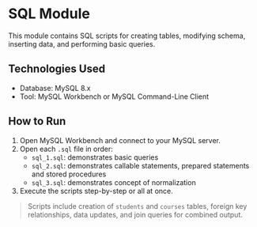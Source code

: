 # SQL Module

This module contains SQL scripts for creating tables, modifying schema, inserting data, and performing basic queries.

## Technologies Used
- Database: MySQL 8.x
- Tool: MySQL Workbench or MySQL Command-Line Client

## How to Run
1. Open MySQL Workbench and connect to your MySQL server.
2. Open each `.sql` file in order:
   - `sql_1.sql`: demonstrates basic queries
   - `sql_2.sql`: demonstrates callable statements, prepared statements and stored procedures
   - `sql_3.sql`: demonstrates concept of normalization
3. Execute the scripts step-by-step or all at once.

> Scripts include creation of `students` and `courses` tables, foreign key relationships, data updates, and join queries for combined output.
